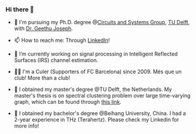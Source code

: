 ### Hi there 👋

- 🤔 I'm pursuing my Ph.D. degree @[Circuits and Systems Group](https://cas.tudelft.nl/), [TU Delft](https://www.tudelft.nl/en/), with [Dr. Geethu Joseph](https://sites.google.com/view/geethujoseph/home).
- 📫 How to reach me: Through [LinkedIn](https://www.linkedin.com/in/yanbin-he-10b154198/)!
- 🌱 I’m currently working on signal processing in Intelligent Reflected Surfaces (IRS) channel estimation.
- 🔵🔴 I'm a Culer (Supporters of FC Barcelona) since 2009. Més que un club! More than a club!



- 🔭 I obtained my master's degree @TU Delft, the Netherlands. My master's thesis is on spectral clustering problem over large time-varying graph, which can be found through [this link](http://resolver.tudelft.nl/uuid:f9314ad7-07ee-4aaf-850d-04d03233ca00).
- 🔭 I obtained my bachelor's degree @Beihang University, China. I had a 2-year experience in THz (Terahertz). Please check my Linkedin for more info!

<!--
**YanbinHe/YanbinHe** is a ✨ _special_ ✨ repository because its `README.md` (this file) appears on your GitHub profile.

